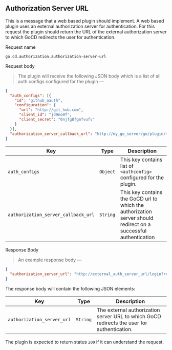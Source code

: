 ## Authorization Server URL

This is a message that a web based plugin should implement. A web based plugin uses an external authorization server for authentication. For this request the plugin should return the URL of the external authorization server to which GoCD redirects the user for authentication.

<p class='request-name-heading'>Request name</p>

`go.cd.authorization.authorization-server-url`

<p class='request-body-heading'>Request body</p>

> The plugin will receive the following JSON body which is a list of all auth configs configured for the plugin —

```json
{
  "auth_configs": [{
    "id": "github_oauth",
    "configuration": {
      "url": "http://git_hub.com",
      "client_id": "jd9no0f",
      "client_secret": "0njfg8fgmfvufv"
    }
  }],
  "authorization_server_callback_url": "http://my_go_server/go/plugin/my_plugin_id/authenticate"
}
```


<p class='attributes-table-follows'></p>

| Key                                 | Type     | Description                                                                                                     |
|-------------------------------------|----------|-----------------------------------------------------------------------------------------------------------------|
| `auth_configs`                      | `Object` | This key contains list of `<authconfig>` configured for the plugin.                                             |
| `authorization_server_callback_url` | `String` | This key contains the GoCD url to which the authorization server should redirect on a successful authentication |


<p class='response-code-heading'>Response Body</p>

> An example response body —


```json
{
  "authorization_server_url": "http://external_auth_server_url/login?redirect_url=http://my_go_server/go/plugin/my_plugin_id/authenticate&client_id=hdfjh3r&client_secret=vbvdv1493"
}
```

The response body will contain the following JSON elements:


<p class='attributes-table-follows'></p>

| Key                        | Type     | Description                                                                                 |
|----------------------------|----------|---------------------------------------------------------------------------------------------|
| `authorization_server_url` | `String` | The external authorization server URL to which GoCD redirects the user for authentication.  |

The plugin is expected to return status `200` if it can understand the request.
